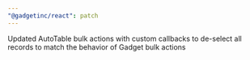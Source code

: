 ```yaml
---
"@gadgetinc/react": patch
---
```


Updated AutoTable bulk actions with custom callbacks to de-select all records to match the behavior of Gadget bulk actions
